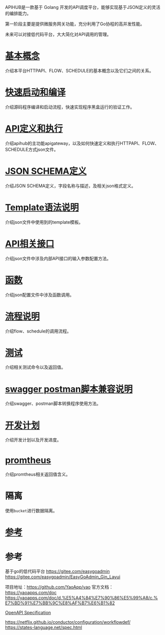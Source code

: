 APIHUB是一款基于 Golang 开发的API调度平台，能够实现基于JSON定义的灵活的编排能力。

第一阶段主要是提供微服务网关功能，充分利用了Go协程的高并发性能。   

未来可以对接低代码平台，大大简化对API调用的管理。

# [基本概念](https://github.com/jasony62/tms-go-apihub/blob/main/doc/cn/base.md)
介绍本平台HTTPAPI、FLOW、SCHEDULE的基本概念以及它们之间的关系。
# [快速启动和编译](https://github.com/jasony62/tms-go-apihub/blob/main/doc/cn/start.md)
介绍源码程序编译和启动流程，快速实现程序黑盒运行的验证工作。
# [API定义和执行](https://github.com/jasony62/tms-go-apihub/blob/main/doc/cn/apigateway.md)
介绍apihub的主功能apigateway，以及如何快速定义和执行HTTPAPI、FLOW、SCHEDULE方式json文件。
# [JSON SCHEMA定义](https://github.com/jasony62/tms-go-apihub/blob/main/doc/cn/json.md)
介绍JSON SCHEMA定义，字段名称与描述，及相关json格式定义。
# [Template语法说明](https://github.com/jasony62/tms-go-apihub/blob/main/doc/cn/template.md)
介绍json文件中使用到的template模板。
# [API相关接口](https://github.com/jasony62/tms-go-apihub/blob/main/doc/cn/apis.md)
介绍json文件中涉及内部API接口的输入参数配置方法。
# [函数](https://github.com/jasony62/tms-go-apihub/blob/main/doc/cn/function.md)
介绍json配置文件中涉及函数调用。
# [流程说明](https://github.com/jasony62/tms-go-apihub/blob/main/doc/cn/flow.md)
介绍flow、schedule的调用流程。
# [测试](https://github.com/jasony62/tms-go-apihub/blob/main/doc/cn/test.md)
介绍相关测试命令以及返回值。
# [swagger postman脚本兼容说明](https://github.com/jasony62/tms-go-apihub/blob/main/doc/cn/postmanswagger.md)
介绍swagger、postman脚本转换程序使用方法。
# [开发计划](https://github.com/jasony62/tms-go-apihub/blob/main/doc/cn/work.md)
介绍开发计划以及开发进度。
# [promtheus](https://github.com/jasony62/tms-go-apihub/blob/main/doc/cn/promtheus.md)
介绍promtheus相关返回值含义。
# 隔离
使用`bucket`进行数据隔离。

# [参考](https://github.com/jasony62/tms-go-apihub/blob/main/doc/cn/reference.md)
# 参考
基于go的低代码平台
https://gitee.com/easygoadmin
https://gitee.com/easygoadmin/EasyGoAdmin_Gin_Layui


项目地址：https://github.com/YaoApp/yao
官方文档：https://yaoapps.com/doc
https://yaoapps.com/doc/d.%E5%A4%84%E7%90%86%E5%99%A8/c.%E7%BD%91%E7%BB%9C%E8%AF%B7%E6%B1%82

[OpenAPI Specification](https://swagger.io/specification/)

https://netflix.github.io/conductor/configuration/workflowdef/
https://states-language.net/spec.html

